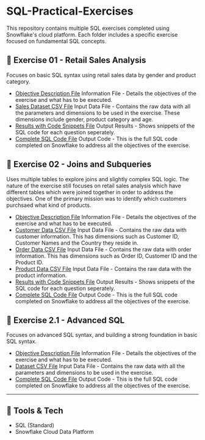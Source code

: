 # SQL-Practical-Exercises

This repository contains multiple SQL exercises completed using Snowflake's cloud platform. Each folder includes a specific exercise focused on fundamental SQL concepts.


## 📂 Exercise 01 - Retail Sales Analysis

Focuses on basic SQL syntax using retail sales data by gender and product category.

- [Objective Description File](https://github.com/Tiyani-Baloyi-Analyst/SQL-Practical-Exercises/blob/main/Exercise%2001/Practical%201%20-%20SQL%20Fundamentals.pdf) Information File - Details the objectives of the exercise and what has to be executed.
- [Sales Dataset CSV File](https://github.com/Tiyani-Baloyi-Analyst/SQL-Practical-Exercises/blob/main/Exercise%2001/retail_sales_dataset.csv) Input Data File - Contains the raw data with all the parameters and dimensions to be used in the exercise. These dimensions include gender, product category and age. 
- [Results with Code Snippets File](https://github.com/Tiyani-Baloyi-Analyst/SQL-Practical-Exercises/blob/main/Exercise%2001/Practical%20Exercise%201_Tiyani%20Baloyi.pdf) Output Results - Shows snippets of the SQL code for each question seperately.
- [Complete SQL Code File](https://github.com/Tiyani-Baloyi-Analyst/SQL-Practical-Exercises/blob/main/Exercise%2001/Practical%20Exercise%201.sql) Output Code - This is the full SQL code completed on Snowflake to address all the objectives of the exercise.


## 📂 Exercise 02 - Joins and Subqueries

  Uses multiple tables to explore joins and slightly complex SQL logic. The nature of the exercise still focuses on retail sales analysis which have different tables which were joined together in order to address the objectives. One of the primary mission was to identify which customers purchsaed what kind of products.
  
- [Objective Description File](https://github.com/Tiyani-Baloyi-Analyst/SQL-Practical-Exercises/blob/main/Exercise%2002/Practical%202%20-%20SQL%20Fundamentals%20(SQL%20JOIN).pdf) Information File - Details the objectives of the exercise and what has to be executed.
- [Customer Data CSV File](https://github.com/Tiyani-Baloyi-Analyst/SQL-Practical-Exercises/blob/main/Exercise%2002/customers_large.csv) Input Data File - Contains the raw data with customer information. This has dimensions such as Customer ID, Customer Names and the Country they reside in.
- [Order Data CSV File](https://github.com/Tiyani-Baloyi-Analyst/SQL-Practical-Exercises/blob/main/Exercise%2002/orders_large.csv) Input Data File - Contains the raw data with order information. This has dimensions such as Order ID, Customer ID and the Product ID.
- [Product Data CSV File](https://github.com/Tiyani-Baloyi-Analyst/SQL-Practical-Exercises/blob/main/Exercise%2002/products_large.csv) Input Data File - Contains the raw data with the product information.
- [Results with Code Snippets File](https://github.com/Tiyani-Baloyi-Analyst/SQL-Practical-Exercises/blob/main/Exercise%2002/Practical%20Exercise%202_Tiyani%20Baloyi.pdf) Output Results - Shows snippets of the SQL code for each question seperately.
- [Complete SQL Code File](https://github.com/Tiyani-Baloyi-Analyst/SQL-Practical-Exercises/blob/main/Exercise%2002/Practical%20Exercise%202.sql) Output Code - This is the full SQL code completed on Snowflake to address all the objectives of the exercise.


## 📂 Exercise 2.1 - Advanced SQL

Focuses on advanced SQL syntax, and building a strong foundation in basic SQL syntax.

- [Objective Description File](https://github.com/Tiyani-Baloyi-Analyst/SQL-Practical-Exercises/blob/main/Exercise%202.1/BrightLight%20Advanced%20SQL%20Practical%20-NULL%20Functions.pdf) Information File - Details the objectives of the exercise and what has to be executed.
- [Dataset CSV File](https://github.com/Tiyani-Baloyi-Analyst/SQL-Practical-Exercises/blob/main/Exercise%202.1/shoping_trends.csv) Input Data File - Contains the raw data with all the parameters and dimensions to be used in the exercise.
- [Complete SQL Code File](https://github.com/Tiyani-Baloyi-Analyst/SQL-Practical-Exercises/blob/main/Exercise%202.1/Practical%20Exercise%202.1.sql) Output Code - This is the full SQL code completed on Snowflake to address all the objectives of the exercise.


---

## 📌 Tools & Tech

- SQL (Standard)
- Snowflake Cloud Data Platform

